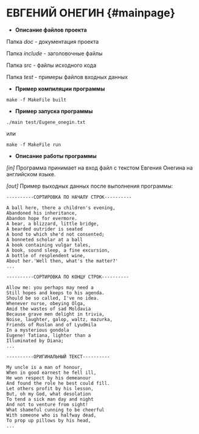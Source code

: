 # ЕВГЕНИЙ ОНЕГИН {#mainpage}
- **Описание файлов проекта**

Папка *doc* - документация проекта 

Папка *include* - заголовочные файлы

Папка *src* - файлы исходного кода

Папка *test* - примеры файлов входных данных

- **Пример компиляции программы**

```shell
make -f MakeFile built
```

- **Пример запуска программы**

```shell
./main test/Eugene_onegin.txt
```
или
```shell
make -f MakeFile run
```

- **Описание работы программы**

*[in]* Программа принимает на вход файл с текстом Евгения Онегина на английском языке.

*[out]* Пример выходных данных после выполнения программы:

```
----------СОРТИРОВКА ПО НАЧАЛУ СТРОК---------- 

A ball here, there a children's evening, 
Abandoned his inheritance, 
Abandon hope for evermore. 
A bear, a blizzard, little bridge, 
A bearded outrider is seated 
A bond to which she'd not consented; 
A bonneted scholar at a ball 
A book containing vulgar tales, 
A book, sound sleep, a fine excursion, 
A bottle of resplendent wine, 
About her.'Well then, what's the matter?' 
...

----------СОРТИРОВКА ПО КОНЦУ СТРОК----------

Allow me: you perhaps may need a 
Still hopes and keeps to his agenda. 
Should be so called, I've no idea. 
Whenever nurse, obeying Olga, 
Amid the wastes of sad Moldavia 
Because grave men delight in trivia, 
Noise, laughter, galop, waltz, mazurka, 
Friends of Ruslan and of Lyudmila 
In a mysterious gondola 
Eugene! Tatiana, lighter than a 
Illuminated by Diana; 
...

----------ОРИГИНАЛЬНЫЙ ТЕКСТ---------- 

My uncle is a man of honour, 
When in good earnest he fell ill, 
He won respect by his demeanour 
And found the role he best could fill. 
Let others profit by his lesson, 
But, oh my God, what desolation 
To tend a sick man day and night 
And not to venture from sight! 
What shameful cunning to be cheerful 
With someone who is halfway dead, 
To prop up pillows by his head, 
...
```